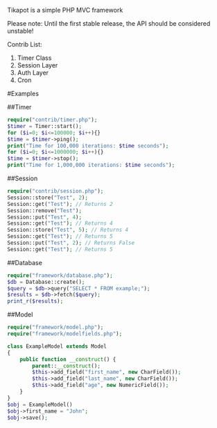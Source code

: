 Tikapot is a simple PHP MVC framework

Please note: Until the first stable release, the API should be considered unstable!

Contrib List:
1. Timer Class
2. Session Layer
3. Auth Layer
4. Cron


#Examples

##Timer
```php
require("contrib/timer.php");
$timer = Timer::start();
for ($i=0; $i<=100000; $i++){}
$time = $timer->ping();
print("Time for 100,000 iterations: $time seconds");
for ($i=0; $i<=1000000; $i++){}
$time = $timer->stop();
print("Time for 1,000,000 iterations: $time seconds");
```

##Session
```php
require("contrib/session.php");
Session::store("Test", 2);
Session::get("Test"); // Returns 2
Session::remove("Test");
Session::put("Test", 4);
Session::get("Test"); // Returns 4
Session::store("Test", 5); // Returns 4
Session::get("Test"); // Returns 5
Session::put("Test", 2); // Returns False
Session::get("Test"); // Returns 5
```

##Database
```php
require("framework/database.php");
$db = Database::create();
$query = $db->query("SELECT * FROM example;");
$results = $db->fetch($query);
print_r($results);
```

##Model
```php
require("framework/model.php");
require("framework/modelfields.php");

class ExampleModel extends Model
{
	public function __construct() {
		parent::__construct();
		$this->add_field("first_name", new CharField());
		$this->add_field("last_name", new CharField());
		$this->add_field("age", new NumericField());
	}
}
$obj = ExampleModel()
$obj->first_name = "John";
$obj->save();
```

